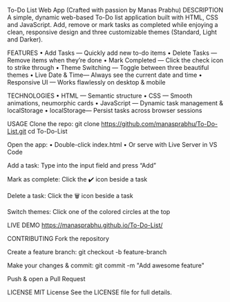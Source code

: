 To-Do List Web App (Crafted with passion by Manas Prabhu)
DESCRIPTION
A simple, dynamic web-based To-Do list application built with HTML, CSS and JavaScript. Add, remove or mark tasks as completed while enjoying a clean, responsive design and three customizable themes (Standard, Light and Darker).

FEATURES
• Add Tasks — Quickly add new to-do items
• Delete Tasks — Remove items when they’re done
• Mark Completed — Click the check icon to strike through
• Theme Switching — Toggle between three beautiful themes
• Live Date & Time— Always see the current date and time
• Responsive UI — Works flawlessly on desktop & mobile

TECHNOLOGIES
• HTML — Semantic structure
• CSS — Smooth animations, neumorphic cards
• JavaScript — Dynamic task management & localStorage
• localStorage— Persist tasks across browser sessions

USAGE
Clone the repo:
git clone https://github.com/manasprabhu/To-Do-List.git
cd To-Do-List

Open the app:
• Double-click index.html
• Or serve with Live Server in VS Code

Add a task:
Type into the input field and press “Add”

Mark as complete:
Click the ✔️ icon beside a task

Delete a task:
Click the 🗑️ icon beside a task

Switch themes:
Click one of the colored circles at the top

LIVE DEMO
https://manasprabhu.github.io/To-Do-List/

CONTRIBUTING
Fork the repository

Create a feature branch:
git checkout -b feature-branch

Make your changes & commit:
git commit -m "Add awesome feature"

Push & open a Pull Request

LICENSE
MIT License
See the LICENSE file for full details.
